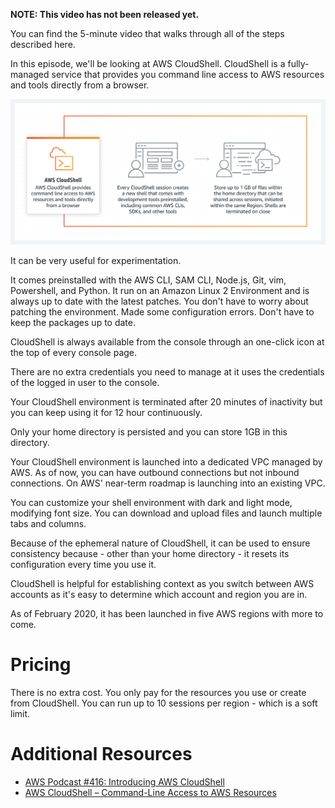 **NOTE: This video has not been released yet.**

You can find the 5-minute video that walks through all of the steps described here. 

In this episode, we'll be looking at AWS CloudShell. CloudShell is a fully-managed service that provides you command line access to AWS resources and tools directly from a browser. 

![How it Works](https://github.com/PaulDuvall/aws-5-mins/blob/main/_img/cloudshell-howitworks.png)

It can be very useful for experimentation. 

It comes preinstalled with the AWS CLI, SAM CLI, Node.js, Git, vim, Powershell, and Python. It run on an Amazon Linux 2 Environment and is always up to date with the latest patches. You don't have to worry about patching the environment. Made some configuration errors. Don't have to keep the packages up to date. 

CloudShell is always available from the console through an one-click icon at the top of every console page. 

There are no extra credentials you need to manage at it uses the credentials of the logged in user to the console.

Your CloudShell environment is terminated after 20 minutes of inactivity but you can keep using it for 12 hour continuously.

Only your home directory is persisted and you can store 1GB in this directory.

Your CloudShell environment is launched into a dedicated VPC managed by AWS. As of now, you can have outbound connections but not inbound connections. On AWS' near-term roadmap is launching into an existing VPC.
 
You can customize your shell environment with dark and light mode, modifying font size. You can download and upload files and launch multiple tabs and columns.

Because of the ephemeral nature of CloudShell, it can be used to ensure consistency because - other than your home directory - it resets its configuration every time you use it.

CloudShell is helpful for establishing context as you switch between AWS accounts as it's easy to determine which account and region you are in.

As of February 2020, it has been launched in five AWS regions with more to come. 

# Pricing
There is no extra cost. You only pay for the resources you use or create from CloudShell. You can run up to 10 sessions per region - which is a soft limit.

# Additional Resources

* [AWS Podcast #416: Introducing AWS CloudShell](https://aws.amazon.com/podcasts/416-introducing-aws-cloudshell/)
* [AWS CloudShell – Command-Line Access to AWS Resources](https://aws.amazon.com/blogs/aws/aws-cloudshell-command-line-access-to-aws-resources/)

